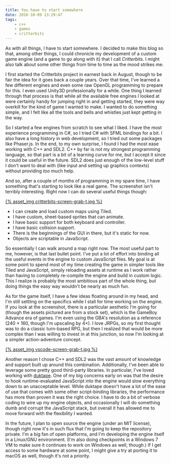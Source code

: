 ```yaml
---
title: You have to start somewhere
date: 2016-10-09 13:29:47
tags:
    - c++
    - games
    - critterbits
---
```

As with all things, I have to start somewhere. I decided to make this blog so that, among other things, I could chronicle my development of a custom game engine (and a game to go along with it) that I call _Critterbits_. I might also talk about some other things from time to time as the mood strikes me.

I first started the Critterbits project in earnest back in August, though to be fair the idea for it goes back a couple years. Over that time, I've learned a few different engines and even some raw OpenGL programming to prepare for this. I even used Unity3D professionally for a while. One thing I learned through that process is that while all the available free engines I looked at were certainly handy for jumping right in and getting started, they were way overkill for the kind of game I wanted to make. I wanted to do something simple, and I felt like all the tools and bells and whistles just kept getting in the way.
<!-- more --> 
So I started a few engines from scratch to see what I liked. I have the most experience programming in C#, so I tried C# with SFML bindings for a bit. I also have a long history in web development, so I tried out some packages like Phaser.js. In the end, to my own surprise, I found I had the most ease working with C++ and SDL2. C++ by far is not my strongest programming language, so that part is a bit of a learning curve for me, but I accept it since it could be useful in the future. SDL2 does just enough of the low-level stuff I don't want to deal with (like input and setting up graphics contexts) without providing _too_ much help.

And so, after a couple of months of programming in my spare time, I have something that's starting to look like a real game. The screenshot isn't terribly interesting. Right now I can do several useful things though:

<a href="{% asset_path critterbits-screen-grab.jpg %}" class="fancybox alignright">{% asset_img critterbits-screen-grab-t.jpg %}</a>

* I can create and load custom maps using Tiled.
* I have custom, sheet-based sprites that can animate.
* I have basic support for both keyboard and controller.
* I have basic collision support.
* There is the beginnings of the GUI in there, but it's static for now.
* Objects are scriptable in JavaScript.

So essentially I can walk around a map right now. The most useful part to me, however, is that last bullet point. I've put a lot of effort into binding all the useful events in the engine to custom JavaScript files. My goal is at some point to spend most of my time creating the game in simpler tools like Tiled and JavaScript, simply reloading assets at runtime as I work rather than having to completely re-compile the engine and build in custom logic. This I realize is probably the most ambitious part of the whole thing, but doing things the easy way wouldn't be nearly as much fun.

As for the game itself, I have a few ideas floating around in my head, and I'm still settling on the specifics while I stall for time working on the engine. If you look at the screenshot, there is a particular aesthetic I'm going for (though the assets pictured are from a stock set), which is the GameBoy Advance era of games. I'm even using the GBA's resolution as a reference (240 × 160, though I'm upscaling by 4×). I love JRPGs, so my first thought was to do a classic turn-based RPG, but then I realized that would be more complex than I was willing to invest in at this junction, so now I'm looking at a simpler action-adventure concept.

<a href="{% asset_path vscode-screen-grab.jpg %}" class="fancybox alignleft">{% asset_img vscode-screen-grab-t.jpg %}</a>

Another reason I chose C++ and SDL2 was the vast amount of knowledge and support built up around this combination. Additionally, I've been able to leverage some pretty good third-party libraries. In particular, I've loved working with [duktape](http://duktape.org/). One of my big concerns early on was that the desire to hook runtime-evaluated JavaScript into the engine would slow everything down to an unacceptable level. While duktape doesn't have a lot of the ease of use that comes with some other script-binding libraries, the performance has more than proven it was the right choice. I have to do a bit of verbose coding to wire up my engine objects, and occasionally I will do something dumb and corrupt the JavaScript stack, but overall it has allowed me to move forward with the flexibility I wanted.

In the future, I plan to open source the engine (under an MIT license), though right now it's in such flux that I'm going to keep the repository private. I'm a big fan of open platforms, and I'm developing the engine itself in a Linux/GNU environment. (I'm also doing checkpoints in a Windows 7 VM to make sure it continues to work on Windows as well, though.) If I get access to some hardware at some point, I might give a try at porting it to macOS as well, though it's not a priority.